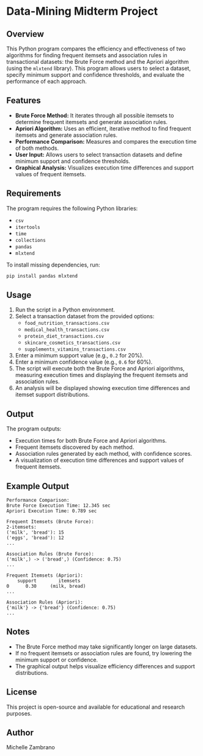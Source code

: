 # Data-Mining Midterm Project

## Overview 
This Python program compares the efficiency and effectiveness of two algorithms for finding frequent itemsets and association rules in transactional datasets: the Brute Force method and the Apriori algorithm (using the `mlxtend` library). This program allows users to select a dataset, specify minimum support and confidence thresholds, and evaluate the performance of each approach.

## Features
- **Brute Force Method:** It iterates through all possible itemsets to determine frequent itemsets and generate association rules.
- **Apriori Algorithm:** Uses an efficient, iterative method to find frequent itemsets and generate association rules.
- **Performance Comparison:** Measures and compares the execution time of both methods.
- **User Input:** Allows users to select transaction datasets and define minimum support and confidence thresholds.
- **Graphical Analysis:** Visualizes execution time differences and support values of frequent itemsets.

## Requirements
The program requires the following Python libraries:
- `csv`
- `itertools`
- `time`
- `collections`
- `pandas`
- `mlxtend`

To install missing dependencies, run:
```bash
pip install pandas mlxtend
```

## Usage
1. Run the script in a Python environment.
2. Select a transaction dataset from the provided options:
   - `food_nutrition_transactions.csv`
   - `medical_health_transactions.csv`
   - `protein_diet_transactions.csv`
   - `skincare_cosmetics_transactions.csv`
   - `supplements_vitamins_transactions.csv`
3. Enter a minimum support value (e.g., `0.2` for 20%).
4. Enter a minimum confidence value (e.g., `0.6` for 60%).
5. The script will execute both the Brute Force and Apriori algorithms, measuring execution times and displaying the frequent itemsets and association rules.
6. An analysis will be displayed showing execution time differences and itemset support distributions.

## Output
The program outputs:
- Execution times for both Brute Force and Apriori algorithms.
- Frequent itemsets discovered by each method.
- Association rules generated by each method, with confidence scores.
- A visualization of execution time differences and support values of frequent itemsets.

## Example Output
```
Performance Comparison:
Brute Force Execution Time: 12.345 sec
Apriori Execution Time: 0.789 sec

Frequent Itemsets (Brute Force):
2-itemsets:
('milk', 'bread'): 15
('eggs', 'bread'): 12
...

Association Rules (Brute Force):
('milk',) -> ('bread',) (Confidence: 0.75)
...

Frequent Itemsets (Apriori):
    support        itemsets
0      0.30     (milk, bread)
...

Association Rules (Apriori):
{'milk'} -> {'bread'} (Confidence: 0.75)
...

```

## Notes
- The Brute Force method may take significantly longer on large datasets.
- If no frequent itemsets or association rules are found, try lowering the minimum support or confidence.
- The graphical output helps visualize efficiency differences and support distributions.

## License
This project is open-source and available for educational and research purposes.

## Author
Michelle Zambrano
